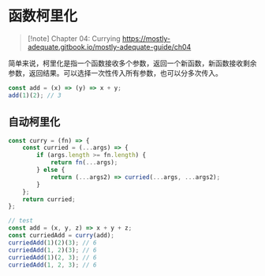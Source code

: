 # 函数柯里化

> [!note] Chapter 04: Currying
> https://mostly-adequate.gitbook.io/mostly-adequate-guide/ch04

简单来说，柯里化是指一个函数接收多个参数，返回一个新函数，新函数接收剩余参数，返回结果。可以选择一次性传入所有参数，也可以分多次传入。

```javascript
const add = (x) => (y) => x + y;
add(1)(2); // 3
```

## 自动柯里化

```javascript
const curry = (fn) => {
    const curried = (...args) => {
        if (args.length >= fn.length) {
            return fn(...args);
        } else {
            return (...args2) => curried(...args, ...args2);
        }
    };
    return curried;
};

// test
const add = (x, y, z) => x + y + z;
const curriedAdd = curry(add);
curriedAdd(1)(2)(3); // 6
curriedAdd(1, 2)(3); // 6
curriedAdd(1)(2, 3); // 6
curriedAdd(1, 2, 3); // 6
```
